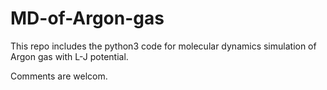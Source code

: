 # MD-of-Argon-gas

This repo includes the python3 code for molecular dynamics simulation of Argon gas with L-J potential.

Comments are welcom.

